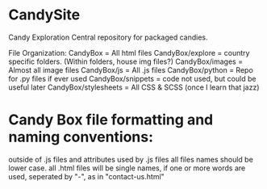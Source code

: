 # CandySite
 Candy Exploration
 Central repository for packaged candies.
 
 File Organization:
 CandyBox = All html files
 CandyBox/explore = country specific folders. (Within folders, house img files?)
 CandyBox/images = Almost all image files
 CandyBox/js = All .js files
 CandyBox/python = Repo for .py files if ever used 
 CandyBox/snippets = code not used, but could be useful later
 CandyBox/stylesheets = All CSS & SCSS (once I learn that jazz)
 
 # Candy Box file formatting and naming conventions:
 outside of .js files and attributes used by .js files
 all files names should be lower case.
 all .html files will be single names, if one or more words are used, seperated by "-", as in "contact-us.html"
